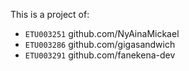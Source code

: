 This is a project of:
- `ETU003251` github.com/NyAinaMickael
- `ETU003286` github.com/gigasandwich
- `ETU003291` github.com/fanekena-dev